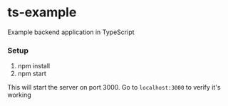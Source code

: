 # ts-example
Example backend application in TypeScript

### Setup
1. npm install
2. npm start

This will start the server on port 3000. Go to `localhost:3000` to verify it's working
